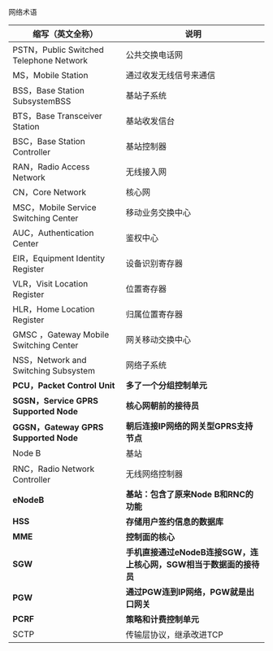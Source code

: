 网络术语

| 缩写（英文全称）                        | 说明                                                         |
| --------------------------------------- | ------------------------------------------------------------ |
| PSTN，Public Switched Telephone Network | 公共交换电话网                                               |
| MS，Mobile Station                      | 通过收发无线信号来通信                                       |
| BSS，Base Station SubsystemBSS          | 基站子系统                                                   |
| BTS，Base Transceiver Station           | 基站收发信台                                                 |
| BSC，Base Station Controller            | 基站控制器                                                   |
| RAN，Radio Access Network               | 无线接入网                                                   |
| CN，Core Network                        | 核心网                                                       |
| MSC，Mobile Service Switching Center    | 移动业务交换中心                                             |
| AUC，Authentication Center              | 鉴权中心                                                     |
| EIR，Equipment Identity Register        | 设备识别寄存器                                               |
| VLR，Visit Location Register            | 位置寄存器                                                   |
| HLR，Home Location Register             | 归属位置寄存器                                               |
| GMSC ，Gateway Mobile Switching Center  | 网关移动交换中心                                             |
| NSS，Network and Switching Subsystem    | 网络子系统                                                   |
| **PCU，Packet Control Unit**            | **多了一个分组控制单元**                                     |
| **SGSN，Service GPRS Supported Node**   | **核心网朝前的接待员**                                       |
| **GGSN，Gateway GPRS Supported Node**   | **朝后连接IP网络的网关型GPRS支持节点**                       |
| Node B                                  | 基站                                                         |
| RNC，Radio Network Controller           | 无线网络控制器                                               |
| **eNodeB**                              | **基站：包含了原来Node B和RNC的功能**                        |
| **HSS**                                 | **存储用户签约信息的数据库**                                 |
| **MME**                                 | **控制面的核心**                                             |
| **SGW**                                 | **手机直接通过eNodeB连接SGW，连上核心网，SGW相当于数据面的接待员** |
| **PGW**                                 | **通过PGW连到IP网络，PGW就是出口网关**                       |
| **PCRF**                                | **策略和计费控制单元**                                       |
| SCTP                                    | 传输层协议，继承改进TCP                                      |

